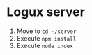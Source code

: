 # Logux server 
1. Move to ```cd ~/server ```
2. Execute ``` npm install ```
3. Execute ``` node index ```
